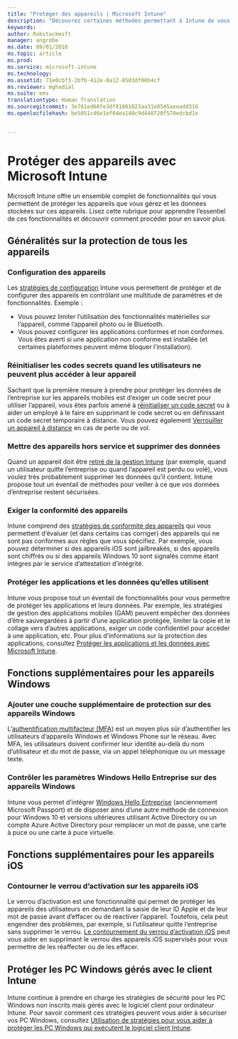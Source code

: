 ```yaml
---
title: "Protéger des appareils | Microsoft Intune"
description: "Découvrez certaines méthodes permettant à Intune de vous aider à protéger vos appareils contre les accès non autorisés et d’autres menaces."
keywords: 
author: Robstackmsft
manager: angrobe
ms.date: 09/01/2016
ms.topic: article
ms.prod: 
ms.service: microsoft-intune
ms.technology: 
ms.assetid: 71e0cbf3-2bfb-412e-8a12-8503df08b4cf
ms.reviewer: mghadial
ms.suite: ems
translationtype: Human Translation
ms.sourcegitcommit: 3e761ed60fe3df81061023aa31e0545aeeadd316
ms.openlocfilehash: be5051c46e1ef04ea140c9d440720f570edcbd1e


---
```


# Protéger des appareils avec Microsoft Intune

Microsoft Intune offre un ensemble complet de fonctionnalités qui vous permettent de protéger les appareils que vous gérez et les données stockées sur ces appareils. Lisez cette rubrique pour apprendre l’essentiel de ces fonctionnalités et découvrir comment procéder pour en savoir plus.

## Généralités sur la protection de tous les appareils

### Configuration des appareils
Les [stratégies de configuration](manage-settings-and-features-on-your-devices-with-microsoft-intune-policies.md) Intune vous permettent de protéger et de configurer des appareils en contrôlant une multitude de paramètres et de fonctionnalités. Exemple :
- Vous pouvez limiter l’utilisation des fonctionnalités matérielles sur l’appareil, comme l’appareil photo ou le Bluetooth.
- Vous pouvez configurer les applications conformes et non conformes. Vous êtes averti si une application non conforme est installée (et certaines plateformes peuvent même bloquer l’installation).

### Réinitialiser les codes secrets quand les utilisateurs ne peuvent plus accéder à leur appareil
Sachant que la première mesure à prendre pour protéger les données de l’entreprise sur les appareils mobiles est d’exiger un code secret pour utiliser l’appareil, vous êtes parfois amené à [réinitialiser un code secret](use-remote-lock-and-passcode-reset-in-microsoft-intune.md) ou à aider un employé à le faire en supprimant le code secret ou en définissant un code secret temporaire à distance. Vous pouvez également [Verrouiller un appareil à distance](use-remote-lock-and-passcode-reset-in-microsoft-intune.md) en cas de perte ou de vol.

### Mettre des appareils hors service et supprimer des données
Quand un appareil doit être [retiré de la gestion Intune](retire-devices-from-microsoft-intune-management) (par exemple, quand un utilisateur quitte l’entreprise ou quand l’appareil est perdu ou volé), vous voulez très probablement supprimer les données qu’il contient. Intune propose tout un éventail de méthodes pour veiller à ce que vos données d’entreprise restent sécurisées.

### Exiger la conformité des appareils
Intune comprend des [stratégies de conformité des appareils](introduction-to-device-compliance-policies-in-microsoft-intune) qui vous permettent d’évaluer (et dans certains cas corriger) des appareils qui ne sont pas conformes aux règles que vous spécifiez. Par exemple, vous pouvez déterminer si des appareils iOS sont jailbreakés, si des appareils sont chiffrés ou si des appareils Windows 10 sont signalés comme étant intègres par le service d’attestation d’intégrité.

### Protéger les applications et les données qu’elles utilisent
Intune vous propose tout un éventail de fonctionnalités pour vous permettre de protéger les applications et leurs données. Par exemple, les stratégies de gestion des applications mobiles (GAM) peuvent empêcher des données d’être sauvegardées à partir d’une application protégée, limiter la copie et le collage vers d’autres applications, exiger un code confidentiel pour accéder à une application, etc. Pour plus d’informations sur la protection des applications, consultez [Protéger les applications et les données avec Microsoft Intune](protect-apps-and-data-with-microsoft-intune).

## Fonctions supplémentaires pour les appareils Windows

### Ajouter une couche supplémentaire de protection sur des appareils Windows
L’[authentification multifacteur (MFA)](protect-windows-devices-with-multi-factor-authentication.md) est un moyen plus sûr d’authentifier les utilisateurs d’appareils Windows et Windows Phone sur le réseau.  Avec MFA, les utilisateurs doivent confirmer leur identité au-delà du nom d’utilisateur et du mot de passe, via un appel téléphonique ou un message texte.

### Contrôler les paramètres Windows Hello Entreprise sur des appareils Windows
Intune vous permet d’intégrer [Windows Hello Entreprise](control-microsoft-passport-settings-on-devices-with-microsoft-intune.md) (anciennement Microsoft Passport) et de disposer ainsi d’une autre méthode de connexion pour Windows 10 et versions ultérieures utilisant Active Directory ou un compte Azure Active Directory pour remplacer un mot de passe, une carte à puce ou une carte à puce virtuelle.

## Fonctions supplémentaires pour les appareils iOS

### Contourner le verrou d’activation sur les appareils iOS
Le verrou d’activation est une fonctionnalité qui permet de protéger les appareils des utilisateurs en demandant la saisie de leur ID Apple et de leur mot de passe avant d’effacer ou de réactiver l’appareil. Toutefois, cela peut engendrer des problèmes, par exemple, si l’utilisateur quitte l’entreprise sans supprimer le verrou. [Le contournement du verrou d’activation iOS](help-protect-ios-devices-with-activation-lock-bypass-for-microsoft-intune.md) peut vous aider en supprimant le verrou des appareils iOS supervisés pour vous permettre de les réaffecter ou de les effacer.



## Protéger les PC Windows gérés avec le client Intune
Intune continue à prendre en charge les stratégies de sécurité pour les PC Windows non inscrits mais gérés avec le logiciel client pour ordinateur Intune. Pour savoir comment ces stratégies peuvent vous aider à sécuriser vos PC Windows, consultez [Utilisation de stratégies pour vous aider à protéger les PC Windows qui exécutent le logiciel client Intune](policies-to-protect-windows-pcs-in-microsoft-intune.md).



<!--HONumber=Sep16_HO1-->


